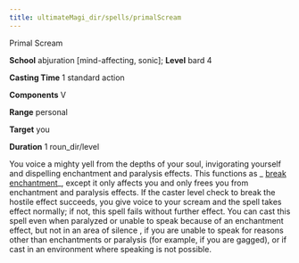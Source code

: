 ```yaml
---
title: ultimateMagi_dir/spells/primalScream
---
```

Primal Scream

**School** abjuration [mind-affecting, sonic]; **Level** bard 4

**Casting Time** 1 standard action

**Components** V

**Range** personal

**Target** you

**Duration** 1 roun_dir/level

You voice a mighty yell from the depths of your soul, invigorating yourself and dispelling enchantment and paralysis effects. This functions as _ [break enchantment](spells/breakEnchantment#_break-enchantment)_, except it only affects you and only frees you from enchantment and paralysis effects. If the caster level check to break the hostile effect succeeds, you give voice to your scream and the spell takes effect normally; if not, this spell fails without further effect. You can cast this spell even when paralyzed or unable to speak because of an enchantment effect, but not in an area of silence , if you are unable to speak for reasons other than enchantments or paralysis (for example, if you are gagged), or if cast in an environment where speaking is not possible.


